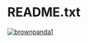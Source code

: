 # README.txt
[![brownpanda1](https://github-readme-stats.vercel.app/api?username=anuraghazra)](https://github.com/anuraghazra/github-readme-stats)
